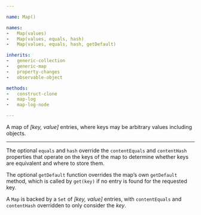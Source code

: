 ```yaml
---

name: Map()

names:
-   Map(values)
-   Map(values, equals, hash)
-   Map(values, equals, hash, getDefault)

inherits:
-   generic-collection
-   generic-map
-   property-changes
-   observable-object

methods:
-   construct-clone
-   map-log
-   map-log-node

---
```


A map of *[key, value]* entries, where keys may be arbitrary values including
objects.

---

The optional `equals` and `hash` override the `contentEquals` and `contentHash`
properties that operate on the keys of the map to determine whether keys are
equivalent and where to store them.

The optional `getDefault` function overrides the map’s own `getDefault` method,
which is called by `get(key)` if no entry is found for the requested key.

A `Map` is backed by a `Set` of *[key, value]* entries, with `contentEquals` and
`contentHash` overridden to only consider the *key*.

